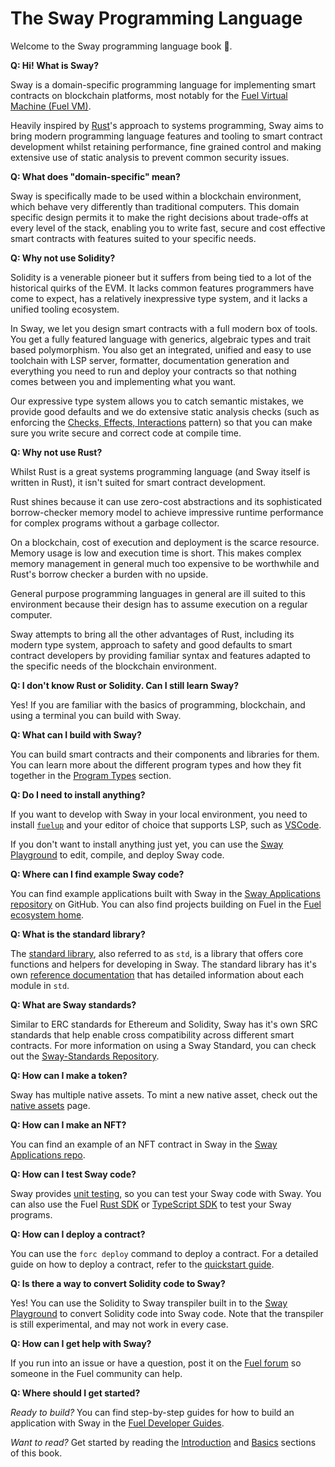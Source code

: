 # The Sway Programming Language

Welcome to the Sway programming language book 🌴.

**Q: Hi! What is Sway?**

Sway is a domain-specific programming language for implementing smart contracts on blockchain platforms, most notably for the [Fuel Virtual Machine (Fuel VM)](https://docs.fuel.network/docs/specs/fuel-vm/).

Heavily inspired by [Rust](https://doc.rust-lang.org/book/)'s approach to systems programming, Sway aims to bring modern programming language features and tooling to smart contract development whilst retaining performance, fine grained control and making extensive use of static analysis to prevent common security issues.

**Q: What does "domain-specific" mean?**

Sway is specifically made to be used within a blockchain environment, which behave very differently than traditional computers.
This domain specific design permits it to make the right decisions about trade-offs at every level of the stack, enabling you to write fast, secure and cost effective smart contracts with features suited to your specific needs.

**Q: Why not use Solidity?**

Solidity is a venerable pioneer but it suffers from being tied to a lot of the historical quirks of the EVM.
It lacks common features programmers have come to expect, has a relatively inexpressive type system, and it lacks a unified tooling ecosystem.

In Sway, we let you design smart contracts with a full modern box of tools.
You get a fully featured language with generics, algebraic types and trait based polymorphism.
You also get an integrated, unified and easy to use toolchain with LSP server, formatter, documentation generation and everything you need to run and deploy your contracts so that nothing comes between you and implementing what you want.

Our expressive type system allows you to catch semantic mistakes, we provide good defaults and we do extensive static analysis checks (such as enforcing the [Checks, Effects, Interactions](./blockchain-development/calling_contracts.md#cei-pattern-violation-static-analysis) pattern) so that you can make sure you write secure and correct code at compile time.

**Q: Why not use Rust?**

Whilst Rust is a great systems programming language (and Sway itself is written in Rust), it isn't suited for smart contract development.

Rust shines because it can use zero-cost abstractions and its sophisticated borrow-checker memory model to achieve impressive runtime performance for complex programs without a garbage collector.

On a blockchain, cost of execution and deployment is the scarce resource.
Memory usage is low and execution time is short.
This makes complex memory management in general much too expensive to be worthwhile and Rust's borrow checker a burden with no upside.

General purpose programming languages in general are ill suited to this environment because their design has to assume execution on a regular computer.

Sway attempts to bring all the other advantages of Rust, including its modern type system, approach to safety and good defaults to smart contract developers by providing familiar syntax and features adapted to the specific needs of the blockchain environment.

**Q: I don't know Rust or Solidity. Can I still learn Sway?**

Yes! If you are familiar with the basics of programming, blockchain, and using a terminal you can build with Sway.

**Q: What can I build with Sway?**

You can build smart contracts and their components and libraries for them.
You can learn more about the different program types and how they fit together in the [Program Types](./sway-program-types/index.md) section.

**Q: Do I need to install anything?**

If you want to develop with Sway in your local environment, you need to install [`fuelup`](https://docs.fuel.network/guides/installation/) and your editor of choice that supports LSP, such as [VSCode](https://code.visualstudio.com/).

If you don't want to install anything just yet, you can use the [Sway Playground](https://www.sway-playground.org/) to edit, compile, and deploy Sway code.

**Q: Where can I find example Sway code?**

You can find example applications built with Sway in the [Sway Applications repository](https://github.com/FuelLabs/sway-applications) on GitHub. You can also find projects building on Fuel in the [Fuel ecosystem home](https://app.fuel.network/ecosystem).

**Q: What is the standard library?**

The [standard library](./introduction/standard_library.md), also referred to as `std`, is a library that offers core functions and helpers for developing in Sway. The standard library has it's own [reference documentation](https://fuellabs.github.io/sway/master/std/) that has detailed information about each module in `std`.

**Q: What are Sway standards?**

Similar to ERC standards for Ethereum and Solidity, Sway has it's own SRC standards that help enable cross compatibility across different smart contracts. For more information on using a Sway Standard, you can check out the [Sway-Standards Repository](https://github.com/FuelLabs/sway-standards).

**Q: How can I make a token?**

Sway has multiple native assets. To mint a new native asset, check out the [native assets](./blockchain-development/native_assets.md) page.

**Q: How can I make an NFT?**

You can find an example of an NFT contract in Sway in the [Sway Applications repo](https://github.com/FuelLabs/sway-applications/tree/master/NFT).

**Q: How can I test Sway code?**

Sway provides [unit testing](./testing/unit-testing.md), so you can test your Sway code with Sway. You can also use the Fuel [Rust SDK](https://docs.fuel.network/docs/fuels-rs/testing/) or [TypeScript SDK](https://docs.fuel.network/docs/fuels-ts/testing/) to test your Sway programs.

**Q: How can I deploy a contract?**

You can use the `forc deploy` command to deploy a contract. For a detailed guide on how to deploy a contract, refer to the [quickstart guide](https://docs.fuel.network/docs/intro/quickstart-contract/).

**Q: Is there a way to convert Solidity code to Sway?**

Yes! You can use the Solidity to Sway transpiler built in to the [Sway Playground](https://www.sway-playground.org/) to convert Solidity code into Sway code. Note that the transpiler is still experimental, and may not work in every case.

**Q: How can I get help with Sway?**

If you run into an issue or have a question, post it on the [Fuel forum](https://forum.fuel.network/) so someone in the Fuel community can help.

**Q: Where should I get started?**

*Ready to build?* You can find step-by-step guides for how to build an application with Sway in the [Fuel Developer Guides](https://docs.fuel.network/guides/).

*Want to read?* Get started by reading the [Introduction](./introduction/index.md) and [Basics](./basics/index.md) sections of this book.
